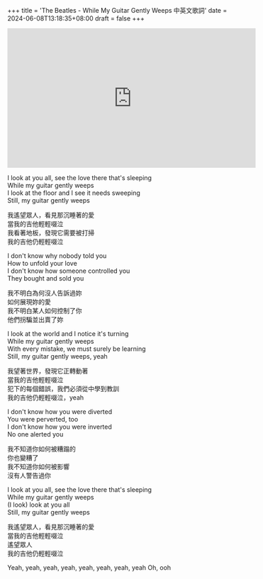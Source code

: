 +++
title = 'The Beatles - While My Guitar Gently Weeps 中英文歌詞'
date = 2024-06-08T13:18:35+08:00
draft = false
+++

<iframe width="560" height="315" src="https://www.youtube.com/embed/YFDg-pgE0Hk?si=9ku73AWk8ZKOw9D1" title="YouTube video player" frameborder="0" allow="accelerometer; autoplay; clipboard-write; encrypted-media; gyroscope; picture-in-picture; web-share" referrerpolicy="strict-origin-when-cross-origin" allowfullscreen></iframe>

I look at you all, see the love there that's sleeping<br>
While my guitar gently weeps<br>
I look at the floor and I see it needs sweeping<br>
Still, my guitar gently weeps<br>

我遙望眾人，看見那沉睡著的愛<br>
當我的吉他輕輕啜泣<br>
我看著地板，發現它需要被打掃<br>
我的吉他仍輕輕啜泣<br>

I don't know why nobody told you<br>
How to unfold your love<br>
I don't know how someone controlled you<br>
They bought and sold you<br>

我不明白為何沒人告訴過妳<br>
如何展現妳的愛<br>
我不明白某人如何控制了你<br>
他們拐騙並出賣了妳<br>

I look at the world and I notice it's turning<br>
While my guitar gently weeps<br>
With every mistake, we must surely be learning<br>
Still, my guitar gently weeps, yeah<br>

我望著世界，發現它正轉動著<br>
當我的吉他輕輕啜泣<br>
犯下的每個錯誤，我們必須從中學到教訓<br>
我的吉他仍輕輕啜泣，yeah<br>

I don't know how you were diverted<br>
You were perverted, too<br>
I don't know how you were inverted<br>
No one alerted you<br>

我不知道你如何被糟蹋的<br>
你也變糟了<br>
我不知道你如何被影響<br>
沒有人警告過你<br>

I look at you all, see the love there that's sleeping<br>
While my guitar gently weeps<br>
(I look) look at you all<br>
Still, my guitar gently weeps<br>

我遙望眾人，看見那沉睡著的愛<br>
當我的吉他輕輕啜泣<br>
遙望眾人<br>
我的吉他仍輕輕啜泣<br>

Yeah, yeah, yeah, yeah, yeah, yeah, yeah, yeah
Oh, ooh

